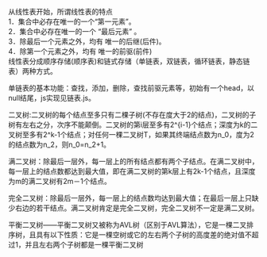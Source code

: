 从线性表开始，所谓线性表的特点 <br>
1．集合中必存在唯一的一个“第一元素”。<br>
2．集合中必存在唯一的一个 “最后元素” 。<br>
3．除最后一个元素之外，均有 唯一的后继(后件)。<br>
4．除第一个元素之外，均有 唯一的前驱(前件)<br>
线性表分成顺序存储(顺序表)和链式存储（单链表，双链表，循环链表，静态链表）两种方式。<br>

单链表的基本功能：查找，添加，删除，查找前驱元素等，初始有一个head，以null结尾，js实现见链表.js。<br>

二叉树:二叉树的每个结点至多只有二棵子树(不存在度大于2的结点)，二叉树的子树有左右之分，次序不能颠倒。二叉树的第i层至多有2^{i-1}个结点；深度为k的二叉树至多有2^k-1个结点；对任何一棵二叉树T，如果其终端结点数为n_0，度为2的结点数为n_2，则n_0=n_2+1。 <br>

满二叉树：除最后一层外，每一层上的所有结点都有两个子结点。在满二叉树中，每一层上的结点数都达到最大值，即在满二叉树的第k层上有2k-1个结点，且深度为m的满二叉树有2m－1个结点。

完全二叉树：除最后一层外，每一层上的结点数均达到最大值；在最后一层上只缺少右边的若干结点。满二叉树肯定是完全二叉树，完全二叉树不一定是满二叉树。

平衡二叉树——平衡二叉树又被称为AVL树（区别于AVL算法），它是一棵二叉排序树，且具有以下性质：它是一棵空树或它的左右两个子树的高度差的绝对值不超过1，并且左右两个子树都是一棵平衡二叉树
